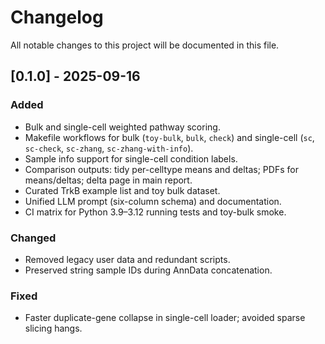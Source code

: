 # Changelog

All notable changes to this project will be documented in this file.

## [0.1.0] - 2025-09-16
### Added
- Bulk and single-cell weighted pathway scoring.
- Makefile workflows for bulk (`toy-bulk`, `bulk`, `check`) and single-cell (`sc`, `sc-check`, `sc-zhang`, `sc-zhang-with-info`).
- Sample info support for single-cell condition labels.
- Comparison outputs: tidy per-celltype means and deltas; PDFs for means/deltas; delta page in main report.
- Curated TrkB example list and toy bulk dataset.
- Unified LLM prompt (six-column schema) and documentation.
- CI matrix for Python 3.9–3.12 running tests and toy-bulk smoke.

### Changed
- Removed legacy user data and redundant scripts.
- Preserved string sample IDs during AnnData concatenation.

### Fixed
- Faster duplicate-gene collapse in single-cell loader; avoided sparse slicing hangs.
